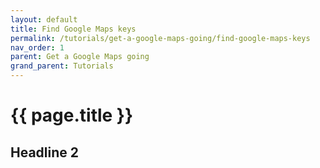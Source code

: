 ```yaml
---
layout: default
title: Find Google Maps keys
permalink: /tutorials/get-a-google-maps-going/find-google-maps-keys
nav_order: 1
parent: Get a Google Maps going
grand_parent: Tutorials
---
```


# {{ page.title }}

## Headline 2
